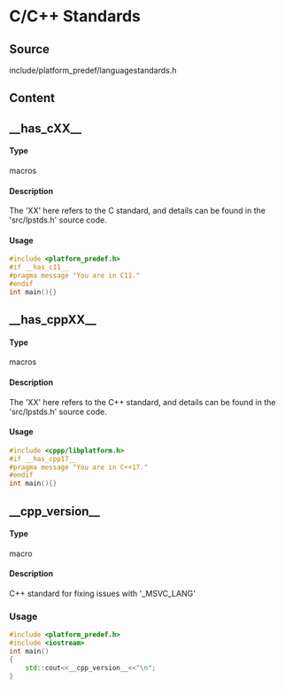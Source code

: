 # C/C++ Standards
## Source
include/platform_predef/languagestandards.h
## Content
## \_\_has_cXX\_\_
#### Type
macros
#### Description
The 'XX' here refers to the C standard, and details can be found in the 'src/lpstds.h' source code.
#### Usage
```c
#include <platform_predef.h>
#if __has_c11__
#pragma message "You are in C11."
#endif
int main(){}
```
## \_\_has_cppXX\_\_
#### Type
macros
#### Description
The 'XX' here refers to the C++ standard, and details can be found in the 'src/lpstds.h' source code.
#### Usage
```c
#include <cppp/libplatform.h>
#if __has_cpp17__
#pragma message "You are in C++17."
#endif
int main(){}
```
## \_\_cpp_version\_\_
#### Type
macro
#### Description
C++ standard for fixing issues with '\_MSVC_LANG'
### Usage
```cpp
#include <platform_predef.h>
#include <iostream>
int main()
{
    std::cout<<__cpp_version__<<"\n";
}
```
